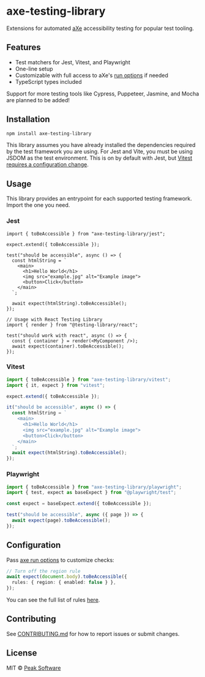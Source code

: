 # axe-testing-library

Extensions for automated [aXe](https://github.com/dequelabs/axe-core) accessibility testing for popular test tooling.

## Features

- Test matchers for Jest, Vitest, and Playwright
- One-line setup
- Customizable with full access to aXe's [run options](https://www.deque.com/axe/core-documentation/api-documentation/#options-parameter) if needed
- TypeScript types included

Support for more testing tools like Cypress, Puppeteer, Jasmine, and Mocha are planned to be added!

## Installation

```bash
npm install axe-testing-library
```

This library assumes you have already installed the dependencies required by the test framework you are using. For Jest and Vite, you must be using JSDOM as the test environment. This is on by default with Jest, but [Vitest requires a configuration change](https://vitest.dev/config/#environment).

## Usage

This library provides an entrypoint for each supported testing framework. Import the one you need.

### Jest

```tsx
import { toBeAccessible } from "axe-testing-library/jest";

expect.extend({ toBeAccessible });

test("should be accessible", async () => {
  const htmlString = `
    <main>
      <h1>Hello World</h1>
      <img src="example.jpg" alt="Example image">
      <button>Click</button>
    </main>
  `;

  await expect(htmlString).toBeAccessible();
});

// Usage with React Testing Library
import { render } from "@testing-library/react";

test("should work with react", async () => {
  const { container } = render(<MyComponent />);
  await expect(container).toBeAccessible();
});
```

### Vitest

```typescript
import { toBeAccessible } from "axe-testing-library/vitest";
import { it, expect } from "vitest";

expect.extend({ toBeAccessible });

it("should be accessible", async () => {
  const htmlString = `
    <main>
      <h1>Hello World</h1>
      <img src="example.jpg" alt="Example image">
      <button>Click</button>
    </main>
  `;
  await expect(htmlString).toBeAccessible();
});
```

### Playwright

```javascript
import { toBeAccessible } from "axe-testing-library/playwright";
import { test, expect as baseExpect } from "@playwright/test";

const expect = baseExpect.extend({ toBeAccessible });

test("should be accessible", async ({ page }) => {
  await expect(page).toBeAccessible();
});
```

## Configuration

Pass [axe run options](https://www.deque.com/axe/core-documentation/api-documentation/#options-parameter) to customize checks:

```typescript
// Turn off the region rule
await expect(document.body).toBeAccessible({
  rules: { region: { enabled: false } },
});
```

You can see the full list of rules [here](https://github.com/dequelabs/axe-core/blob/develop/doc/rule-descriptions.md).

## Contributing

See [CONTRIBUTING.md](./CONTRIBUTING.md) for how to report issues or submit changes.

## License

MIT © [Peak Software](https://github.com/peaksoftware)
